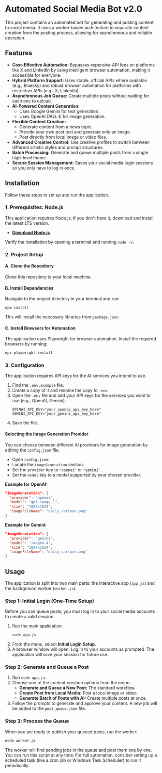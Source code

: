# Automated Social Media Bot v2.0

This project contains an automated bot for generating and posting content to social media. It uses a worker-based architecture to separate content creation from the posting process, allowing for asynchronous and reliable operation.

## Features

- **Cost-Effective Automation:** Bypasses expensive API fees on platforms like X and LinkedIn by using intelligent browser automation, making it accessible for everyone.
- **Hybrid Platform Support:** Uses stable, official APIs where available (e.g., Bluesky) and robust browser automation for platforms with restrictive APIs (e.g., X, LinkedIn).
- **Asynchronous Job Queue:** Create multiple posts without waiting for each one to upload.
- **AI-Powered Content Generation:**
  - Uses Google Gemini for text generation.
  - Uses OpenAI DALL-E for image generation.
- **Flexible Content Creation:**
  - Generate content from a news topic.
  - Provide your own post text and generate only an image.
  - Post directly from local image or video files.
- **Advanced Creative Control:** Use creative profiles to switch between different artistic styles and prompt structures.
- **Batch Processing:** Generate and queue multiple posts from a single high-level theme.
- **Secure Session Management:** Saves your social media login sessions so you only have to log in once.

## Installation

Follow these steps to set up and run the application.

### 1. Prerequisites: Node.js

This application requires Node.js. If you don't have it, download and install the latest LTS version.

- **[Download Node.js](https://nodejs.org/en/download)**

Verify the installation by opening a terminal and running `node -v`.

### 2. Project Setup

#### A. Clone the Repository
Clone this repository to your local machine.

#### B. Install Dependencies
Navigate to the project directory in your terminal and run:
```bash
npm install
```
This will install the necessary libraries from `package.json`.

#### C. Install Browsers for Automation
The application uses Playwright for browser automation. Install the required browsers by running:
```bash
npx playwright install
```

### 3. Configuration

The application requires API keys for the AI services you intend to use.

1.  Find the `.env.example` file.
2.  Create a copy of it and rename the copy to `.env`.
3.  Open the `.env` file and add your API keys for the services you want to use (e.g., OpenAI, Gemini).
    ```
    OPENAI_API_KEY="your_openai_api_key_here"
    GEMINI_API_KEY="your_gemini_api_key_here"
    ```
4.  Save the file.

#### Selecting the Image Generation Provider

You can choose between different AI providers for image generation by editing the `config.json` file.

-   Open `config.json`.
-   Locate the `imageGeneration` section.
-   Set the `provider` key to `"openai"` or `"gemini"`.
-   Set the `model` key to a model supported by your chosen provider.

**Example for OpenAI:**
```json
"imageGeneration": {
  "provider": "openai",
  "model": "gpt-image-1",
  "size": "1024x1024",
  "imageFileName": "daily_cartoon.png"
}
```

**Example for Gemini:**
```json
"imageGeneration": {
  "provider": "gemini",
  "model": "imagen-4",
  "size": "1024x1024",
  "imageFileName": "daily_cartoon.png"
}
```


## Usage

The application is split into two main parts: the interactive app (`app.js`) and the background worker (`worker.js`).

### Step 1: Initial Login (One-Time Setup)

Before you can queue posts, you must log in to your social media accounts to create a valid session.

1.  Run the main application:
    ```bash
    node app.js
    ```
2.  From the menu, select **Initial Login Setup**.
3.  A browser window will open. Log in to your accounts as prompted. The application will save your session for future use.

### Step 2: Generate and Queue a Post

1.  Run `node app.js`.
2.  Choose one of the content creation options from the menu:
    - **Generate and Queue a New Post:** The standard workflow.
    - **Create Post from Local Media:** Post a local image or video.
    - **Generate Batch of Posts with AI:** Create multiple posts at once.
3.  Follow the prompts to generate and approve your content. A new job will be added to the `post_queue.json` file.

### Step 3: Process the Queue

When you are ready to publish your queued posts, run the worker:

```bash
node worker.js
```

The worker will find pending jobs in the queue and post them one by one. You can run this script at any time. For full automation, consider setting up a scheduled task (like a cron job or Windows Task Scheduler) to run it periodically.